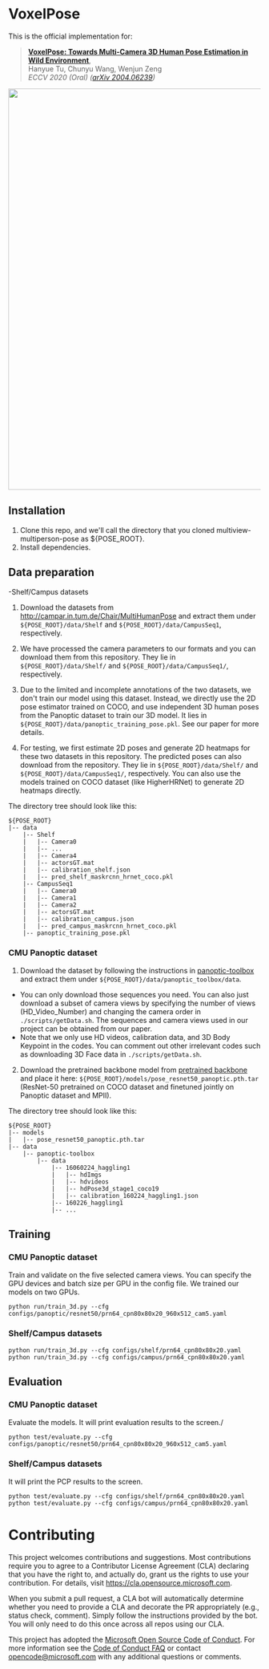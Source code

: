 # VoxelPose
This is the official implementation for:
> [**VoxelPose: Towards Multi-Camera 3D Human Pose Estimation in Wild Environment**](https://arxiv.org/abs/2004.06239),            
> Hanyue Tu, Chunyu Wang, Wenjun Zeng        
> *ECCV 2020 (Oral) ([arXiv 2004.06239](https://arxiv.org/abs/2004.06239))*


<img src="data/panoptic2.gif" width="800"/>


## Installation
1. Clone this repo, and we'll call the directory that you cloned multiview-multiperson-pose as ${POSE_ROOT}.
2. Install dependencies.

## Data preparation

-Shelf/Campus datasets
1. Download the datasets from http://campar.in.tum.de/Chair/MultiHumanPose and extract them under `${POSE_ROOT}/data/Shelf` and `${POSE_ROOT}/data/CampusSeq1`, respectively.

2. We have processed the camera parameters to our formats and you can download them from this repository. They lie in `${POSE_ROOT}/data/Shelf/` and `${POSE_ROOT}/data/CampusSeq1/`,  respectively.

3. Due to the limited and incomplete annotations of the two datasets, we don't train our model using this dataset. Instead, we directly use the 2D pose estimator trained on COCO, and use independent 3D human poses from the Panoptic dataset to train our 3D model. It lies in `${POSE_ROOT}/data/panoptic_training_pose.pkl`. See our paper for more details.

4. For testing, we first estimate 2D poses and generate 2D heatmaps for these two datasets in this repository.  The predicted poses can also download from the repository. They lie in `${POSE_ROOT}/data/Shelf/` and `${POSE_ROOT}/data/CampusSeq1/`,  respectively. You can also use the models trained on COCO dataset (like HigherHRNet) to generate 2D heatmaps directly.

The directory tree should look like this:
```
${POSE_ROOT}
|-- data
    |-- Shelf
    |   |-- Camera0
    |   |-- ...
    |   |-- Camera4
    |   |-- actorsGT.mat
    |   |-- calibration_shelf.json
    |   |-- pred_shelf_maskrcnn_hrnet_coco.pkl
    |-- CampusSeq1
    |   |-- Camera0
    |   |-- Camera1
    |   |-- Camera2
    |   |-- actorsGT.mat
    |   |-- calibration_campus.json
    |   |-- pred_campus_maskrcnn_hrnet_coco.pkl
    |-- panoptic_training_pose.pkl
```


### CMU Panoptic dataset
1. Download the dataset by following the instructions in [panoptic-toolbox](https://github.com/CMU-Perceptual-Computing-Lab/panoptic-toolbox) and extract them under `${POSE_ROOT}/data/panoptic_toolbox/data`.
- You can only download those sequences you need. You can also just download a subset of camera views by specifying the number of views (HD_Video_Number) and changing the camera order in `./scripts/getData.sh`. The sequences and camera views used in our project can be obtained from our paper.
- Note that we only use HD videos,  calibration data, and 3D Body Keypoint in the codes. You can comment out other irrelevant codes such as downloading 3D Face data in `./scripts/getData.sh`.
2. Download the pretrained backbone model from [pretrained backbone](https://1drv.ms/u/s!AtDMlSPvhLfYiGTxTE0OBazOXDYw?e=nBAdfJ) and place it here: `${POSE_ROOT}/models/pose_resnet50_panoptic.pth.tar` (ResNet-50 pretrained on COCO dataset and finetuned jointly on Panoptic dataset and MPII).

The directory tree should look like this:
```
${POSE_ROOT}
|-- models
|   |-- pose_resnet50_panoptic.pth.tar
|-- data
    |-- panoptic-toolbox
        |-- data
            |-- 16060224_haggling1
            |   |-- hdImgs
            |   |-- hdvideos
            |   |-- hdPose3d_stage1_coco19
            |   |-- calibration_160224_haggling1.json
            |-- 160226_haggling1  
            |-- ...
```

## Training
### CMU Panoptic dataset

Train and validate on the five selected camera views. You can specify the GPU devices and batch size per GPU  in the config file. We trained our models on two GPUs.
```
python run/train_3d.py --cfg configs/panoptic/resnet50/prn64_cpn80x80x20_960x512_cam5.yaml
```
### Shelf/Campus datasets
```
python run/train_3d.py --cfg configs/shelf/prn64_cpn80x80x20.yaml
python run/train_3d.py --cfg configs/campus/prn64_cpn80x80x20.yaml
```

## Evaluation
### CMU Panoptic dataset

Evaluate the models. It will print evaluation results to the screen./
```
python test/evaluate.py --cfg configs/panoptic/resnet50/prn64_cpn80x80x20_960x512_cam5.yaml
```
### Shelf/Campus datasets

It will print the PCP results to the screen.
```
python test/evaluate.py --cfg configs/shelf/prn64_cpn80x80x20.yaml
python test/evaluate.py --cfg configs/campus/prn64_cpn80x80x20.yaml
```


# Contributing

This project welcomes contributions and suggestions.  Most contributions require you to agree to a
Contributor License Agreement (CLA) declaring that you have the right to, and actually do, grant us
the rights to use your contribution. For details, visit https://cla.opensource.microsoft.com.

When you submit a pull request, a CLA bot will automatically determine whether you need to provide
a CLA and decorate the PR appropriately (e.g., status check, comment). Simply follow the instructions
provided by the bot. You will only need to do this once across all repos using our CLA.

This project has adopted the [Microsoft Open Source Code of Conduct](https://opensource.microsoft.com/codeofconduct/).
For more information see the [Code of Conduct FAQ](https://opensource.microsoft.com/codeofconduct/faq/) or
contact [opencode@microsoft.com](mailto:opencode@microsoft.com) with any additional questions or comments.
